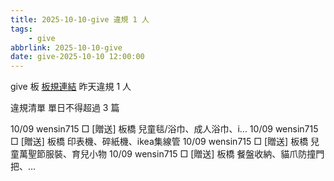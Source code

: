 ```yaml
---
title: 2025-10-10-give 違規 1 人
tags:
    - give
abbrlink: 2025-10-10-give
date: give-2025-10-10 12:00:00
---
```

give 板 [板規連結](https://www.ptt.cc/bbs/give/M.1612495900.A.C32.html)
昨天違規 1 人
<!-- more -->

違規清單
單日不得超過 3 篇

10/09 wensin715 □ [贈送] 板橋 兒童毯/浴巾、成人浴巾、i…
10/09 wensin715 □ [贈送] 板橋 印表機、碎紙機、ikea集線管
10/09 wensin715 □ [贈送] 板橋 兒童萬聖節服裝、育兒小物
10/09 wensin715 □ [贈送] 板橋 餐盤收納、貓爪防撞門把、…